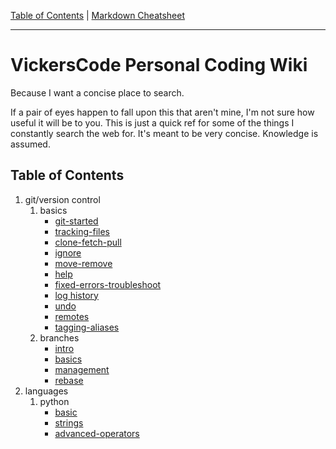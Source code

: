 [Table of Contents](../README.md) | [Markdown Cheatsheet](/Markdown%20Cheatsheet.md)
___
# VickersCode Personal Coding Wiki
Because I want a concise place to search.

If a pair of eyes happen to fall upon this that aren't mine, I'm not sure how useful it will be to you. This is just a quick ref for some of the things I constantly search the web for. It's meant to be very concise. Knowledge is assumed.
## Table of Contents
1.  git/version control
	1. basics
		- [git-started](./git/basics/git-started.md) 
		- [tracking-files](./git/basics/tracking-files.md)
		- [clone-fetch-pull](./git/basics/clone-fetch-pull.md)
		- [ignore](./git/basics/ignore.md)
		- [move-remove](./git/basics/move-remove.md)
		- [help](./git/basics/help.md)
		- [fixed-errors-troubleshoot](./git/basics/fixed-errors-troubleshoot.md)
		- [log history](./git/basics/log-history.md)
		- [undo](./git/basics/undo.md)
		- [remotes](./git/basics/remotes.md)
		- [tagging-aliases](./git/basics/tagging-aliases.md)
	 2. branches
		 - [intro](./git/branches/intro.md)
		 - [basics](./git/branches/basics.md)
		 - [management](./git/branches/management.md)
		 - [rebase](./git/branches/rebase.md)
2. languages
	1. python
		- [basic](./langs/python/basic.md)
		- [strings](./langs/python/strings.md)
		- [advanced-operators](./langs/python/advanced-operators.md)



